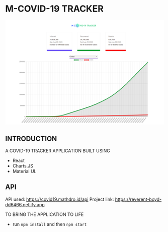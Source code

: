 # M-COVID-19 TRACKER

![covid](./Screenshot.png)

## INTRODUCTION

A COVID-19 TRACKER APPLICATION BUILT USING
- React
- Charts.JS
- Material UI.

## API

API used: https://covid19.mathdro.id/api
Project link: https://reverent-boyd-dd6466.netlify.app

TO BRING THE APPLICATION TO LIFE
- run `npm install` and then `npm start`
